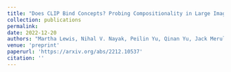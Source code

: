 ```yaml
---
title: "Does CLIP Bind Concepts? Probing Compositionality in Large Image Models"
collection: publications
permalink: 
date: 2022-12-20
authors: "Martha Lewis, Nihal V. Nayak, Peilin Yu, Qinan Yu, Jack Merullo, Stephen H. Bach, Ellie Pavlick"
venue: 'preprint'
paperurl: 'https://arxiv.org/abs/2212.10537'
citation: ''
---
```

